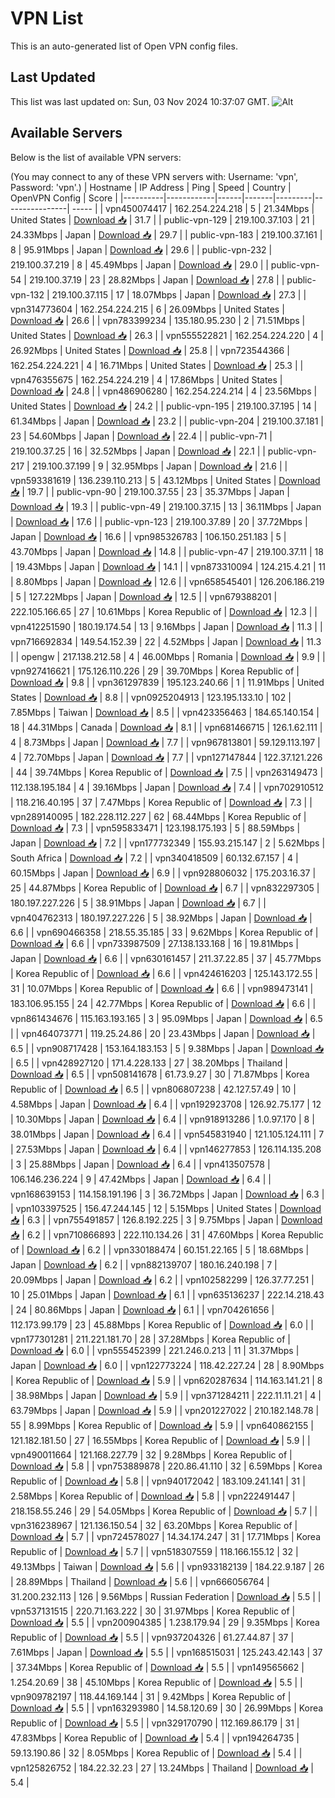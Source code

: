 # VPN List

This is an auto-generated list of Open VPN config files.

## Last Updated

This list was last updated on: Sun, 03 Nov 2024 10:37:07 GMT.
![Alt](https://repobeats.axiom.co/api/embed/186b98318ef1479477931607c1ad7d823f12451f.svg "Repobeats analytics image")

## Available Servers

Below is the list of available VPN servers:

(You may connect to any of these VPN servers with: Username: 'vpn', Password: 'vpn'.)
| Hostname | IP Address | Ping | Speed | Country | OpenVPN Config | Score |
|----------|------------|------|-------|---------|----------------| ----- |
| vpn450074417 | 162.254.224.218 | 5 | 21.34Mbps | United States | [Download 📥](./configs/server_0_US.ovpn) | 31.7 |
| public-vpn-129 | 219.100.37.103 | 21 | 24.33Mbps | Japan | [Download 📥](./configs/server_1_JP.ovpn) | 29.7 |
| public-vpn-183 | 219.100.37.161 | 8 | 95.91Mbps | Japan | [Download 📥](./configs/server_2_JP.ovpn) | 29.6 |
| public-vpn-232 | 219.100.37.219 | 8 | 45.49Mbps | Japan | [Download 📥](./configs/server_3_JP.ovpn) | 29.0 |
| public-vpn-54 | 219.100.37.19 | 23 | 28.82Mbps | Japan | [Download 📥](./configs/server_4_JP.ovpn) | 27.8 |
| public-vpn-132 | 219.100.37.115 | 17 | 18.07Mbps | Japan | [Download 📥](./configs/server_5_JP.ovpn) | 27.3 |
| vpn314773604 | 162.254.224.215 | 6 | 26.09Mbps | United States | [Download 📥](./configs/server_6_US.ovpn) | 26.6 |
| vpn783399234 | 135.180.95.230 | 2 | 71.51Mbps | United States | [Download 📥](./configs/server_7_US.ovpn) | 26.3 |
| vpn555522821 | 162.254.224.220 | 4 | 26.92Mbps | United States | [Download 📥](./configs/server_8_US.ovpn) | 25.8 |
| vpn723544366 | 162.254.224.221 | 4 | 16.71Mbps | United States | [Download 📥](./configs/server_9_US.ovpn) | 25.3 |
| vpn476355675 | 162.254.224.219 | 4 | 17.86Mbps | United States | [Download 📥](./configs/server_10_US.ovpn) | 24.8 |
| vpn486906280 | 162.254.224.214 | 4 | 23.56Mbps | United States | [Download 📥](./configs/server_11_US.ovpn) | 24.2 |
| public-vpn-195 | 219.100.37.195 | 14 | 61.34Mbps | Japan | [Download 📥](./configs/server_12_JP.ovpn) | 23.2 |
| public-vpn-204 | 219.100.37.181 | 23 | 54.60Mbps | Japan | [Download 📥](./configs/server_13_JP.ovpn) | 22.4 |
| public-vpn-71 | 219.100.37.25 | 16 | 32.52Mbps | Japan | [Download 📥](./configs/server_14_JP.ovpn) | 22.1 |
| public-vpn-217 | 219.100.37.199 | 9 | 32.95Mbps | Japan | [Download 📥](./configs/server_15_JP.ovpn) | 21.6 |
| vpn593381619 | 136.239.110.213 | 5 | 43.12Mbps | United States | [Download 📥](./configs/server_16_US.ovpn) | 19.7 |
| public-vpn-90 | 219.100.37.55 | 23 | 35.37Mbps | Japan | [Download 📥](./configs/server_17_JP.ovpn) | 19.3 |
| public-vpn-49 | 219.100.37.15 | 13 | 36.11Mbps | Japan | [Download 📥](./configs/server_18_JP.ovpn) | 17.6 |
| public-vpn-123 | 219.100.37.89 | 20 | 37.72Mbps | Japan | [Download 📥](./configs/server_19_JP.ovpn) | 16.6 |
| vpn985326783 | 106.150.251.183 | 5 | 43.70Mbps | Japan | [Download 📥](./configs/server_20_JP.ovpn) | 14.8 |
| public-vpn-47 | 219.100.37.11 | 18 | 19.43Mbps | Japan | [Download 📥](./configs/server_21_JP.ovpn) | 14.1 |
| vpn873310094 | 124.215.4.21 | 11 | 8.80Mbps | Japan | [Download 📥](./configs/server_22_JP.ovpn) | 12.6 |
| vpn658545401 | 126.206.186.219 | 5 | 127.22Mbps | Japan | [Download 📥](./configs/server_23_JP.ovpn) | 12.5 |
| vpn679388201 | 222.105.166.65 | 27 | 10.61Mbps | Korea Republic of | [Download 📥](./configs/server_24_KR.ovpn) | 12.3 |
| vpn412251590 | 180.19.174.54 | 13 | 9.16Mbps | Japan | [Download 📥](./configs/server_25_JP.ovpn) | 11.3 |
| vpn716692834 | 149.54.152.39 | 22 | 4.52Mbps | Japan | [Download 📥](./configs/server_26_JP.ovpn) | 11.3 |
| opengw | 217.138.212.58 | 4 | 46.00Mbps | Romania | [Download 📥](./configs/server_27_RO.ovpn) | 9.9 |
| vpn927416621 | 175.126.110.226 | 29 | 39.70Mbps | Korea Republic of | [Download 📥](./configs/server_28_KR.ovpn) | 9.8 |
| vpn361297839 | 195.123.240.66 | 1 | 11.91Mbps | United States | [Download 📥](./configs/server_29_US.ovpn) | 8.8 |
| vpn0925204913 | 123.195.133.10 | 102 | 7.85Mbps | Taiwan | [Download 📥](./configs/server_30_TW.ovpn) | 8.5 |
| vpn423356463 | 184.65.140.154 | 18 | 44.31Mbps | Canada | [Download 📥](./configs/server_31_CA.ovpn) | 8.1 |
| vpn681466715 | 126.1.62.111 | 4 | 8.73Mbps | Japan | [Download 📥](./configs/server_32_JP.ovpn) | 7.7 |
| vpn967813801 | 59.129.113.197 | 4 | 72.70Mbps | Japan | [Download 📥](./configs/server_33_JP.ovpn) | 7.7 |
| vpn127147844 | 122.37.121.226 | 44 | 39.74Mbps | Korea Republic of | [Download 📥](./configs/server_34_KR.ovpn) | 7.5 |
| vpn263149473 | 112.138.195.184 | 4 | 39.16Mbps | Japan | [Download 📥](./configs/server_35_JP.ovpn) | 7.4 |
| vpn702910512 | 118.216.40.195 | 37 | 7.47Mbps | Korea Republic of | [Download 📥](./configs/server_36_KR.ovpn) | 7.3 |
| vpn289140095 | 182.228.112.227 | 62 | 68.44Mbps | Korea Republic of | [Download 📥](./configs/server_37_KR.ovpn) | 7.3 |
| vpn595833471 | 123.198.175.193 | 5 | 88.59Mbps | Japan | [Download 📥](./configs/server_38_JP.ovpn) | 7.2 |
| vpn177732349 | 155.93.215.147 | 2 | 5.62Mbps | South Africa | [Download 📥](./configs/server_39_ZA.ovpn) | 7.2 |
| vpn340418509 | 60.132.67.157 | 4 | 60.15Mbps | Japan | [Download 📥](./configs/server_40_JP.ovpn) | 6.9 |
| vpn928806032 | 175.203.16.37 | 25 | 44.87Mbps | Korea Republic of | [Download 📥](./configs/server_41_KR.ovpn) | 6.7 |
| vpn832297305 | 180.197.227.226 | 5 | 38.91Mbps | Japan | [Download 📥](./configs/server_42_JP.ovpn) | 6.7 |
| vpn404762313 | 180.197.227.226 | 5 | 38.92Mbps | Japan | [Download 📥](./configs/server_43_JP.ovpn) | 6.6 |
| vpn690466358 | 218.55.35.185 | 33 | 9.62Mbps | Korea Republic of | [Download 📥](./configs/server_44_KR.ovpn) | 6.6 |
| vpn733987509 | 27.138.133.168 | 16 | 19.81Mbps | Japan | [Download 📥](./configs/server_45_JP.ovpn) | 6.6 |
| vpn630161457 | 211.37.22.85 | 37 | 45.77Mbps | Korea Republic of | [Download 📥](./configs/server_46_KR.ovpn) | 6.6 |
| vpn424616203 | 125.143.172.55 | 31 | 10.07Mbps | Korea Republic of | [Download 📥](./configs/server_47_KR.ovpn) | 6.6 |
| vpn989473141 | 183.106.95.155 | 24 | 42.77Mbps | Korea Republic of | [Download 📥](./configs/server_48_KR.ovpn) | 6.6 |
| vpn861434676 | 115.163.193.165 | 3 | 95.09Mbps | Japan | [Download 📥](./configs/server_49_JP.ovpn) | 6.5 |
| vpn464073771 | 119.25.24.86 | 20 | 23.43Mbps | Japan | [Download 📥](./configs/server_50_JP.ovpn) | 6.5 |
| vpn908717428 | 153.164.183.153 | 5 | 9.38Mbps | Japan | [Download 📥](./configs/server_51_JP.ovpn) | 6.5 |
| vpn428927120 | 171.4.228.133 | 27 | 38.20Mbps | Thailand | [Download 📥](./configs/server_52_TH.ovpn) | 6.5 |
| vpn508141678 | 61.73.9.27 | 30 | 71.87Mbps | Korea Republic of | [Download 📥](./configs/server_53_KR.ovpn) | 6.5 |
| vpn806807238 | 42.127.57.49 | 10 | 4.58Mbps | Japan | [Download 📥](./configs/server_54_JP.ovpn) | 6.4 |
| vpn192923708 | 126.92.75.177 | 12 | 10.30Mbps | Japan | [Download 📥](./configs/server_55_JP.ovpn) | 6.4 |
| vpn918913286 | 1.0.97.170 | 8 | 38.01Mbps | Japan | [Download 📥](./configs/server_56_JP.ovpn) | 6.4 |
| vpn545831940 | 121.105.124.111 | 7 | 27.53Mbps | Japan | [Download 📥](./configs/server_57_JP.ovpn) | 6.4 |
| vpn146277853 | 126.114.135.208 | 3 | 25.88Mbps | Japan | [Download 📥](./configs/server_58_JP.ovpn) | 6.4 |
| vpn413507578 | 106.146.236.224 | 9 | 47.42Mbps | Japan | [Download 📥](./configs/server_59_JP.ovpn) | 6.4 |
| vpn168639153 | 114.158.191.196 | 3 | 36.72Mbps | Japan | [Download 📥](./configs/server_60_JP.ovpn) | 6.3 |
| vpn103397525 | 156.47.244.145 | 12 | 5.15Mbps | United States | [Download 📥](./configs/server_61_US.ovpn) | 6.3 |
| vpn755491857 | 126.8.192.225 | 3 | 9.75Mbps | Japan | [Download 📥](./configs/server_62_JP.ovpn) | 6.2 |
| vpn710866893 | 222.110.134.26 | 31 | 47.60Mbps | Korea Republic of | [Download 📥](./configs/server_63_KR.ovpn) | 6.2 |
| vpn330188474 | 60.151.22.165 | 5 | 18.68Mbps | Japan | [Download 📥](./configs/server_64_JP.ovpn) | 6.2 |
| vpn882139707 | 180.16.240.198 | 7 | 20.09Mbps | Japan | [Download 📥](./configs/server_65_JP.ovpn) | 6.2 |
| vpn102582299 | 126.37.77.251 | 10 | 25.01Mbps | Japan | [Download 📥](./configs/server_66_JP.ovpn) | 6.1 |
| vpn635136237 | 222.14.218.43 | 24 | 80.86Mbps | Japan | [Download 📥](./configs/server_67_JP.ovpn) | 6.1 |
| vpn704261656 | 112.173.99.179 | 23 | 45.88Mbps | Korea Republic of | [Download 📥](./configs/server_68_KR.ovpn) | 6.0 |
| vpn177301281 | 211.221.181.70 | 28 | 37.28Mbps | Korea Republic of | [Download 📥](./configs/server_69_KR.ovpn) | 6.0 |
| vpn555452399 | 221.246.0.213 | 11 | 31.37Mbps | Japan | [Download 📥](./configs/server_70_JP.ovpn) | 6.0 |
| vpn122773224 | 118.42.227.24 | 28 | 8.90Mbps | Korea Republic of | [Download 📥](./configs/server_71_KR.ovpn) | 5.9 |
| vpn620287634 | 114.163.141.21 | 8 | 38.98Mbps | Japan | [Download 📥](./configs/server_72_JP.ovpn) | 5.9 |
| vpn371284211 | 222.11.11.21 | 4 | 63.79Mbps | Japan | [Download 📥](./configs/server_73_JP.ovpn) | 5.9 |
| vpn201227022 | 210.182.148.78 | 55 | 8.99Mbps | Korea Republic of | [Download 📥](./configs/server_74_KR.ovpn) | 5.9 |
| vpn640862155 | 121.182.181.50 | 27 | 16.55Mbps | Korea Republic of | [Download 📥](./configs/server_75_KR.ovpn) | 5.9 |
| vpn490011664 | 121.168.227.79 | 32 | 9.28Mbps | Korea Republic of | [Download 📥](./configs/server_76_KR.ovpn) | 5.8 |
| vpn753889878 | 220.86.41.110 | 32 | 6.59Mbps | Korea Republic of | [Download 📥](./configs/server_77_KR.ovpn) | 5.8 |
| vpn940172042 | 183.109.241.141 | 31 | 2.58Mbps | Korea Republic of | [Download 📥](./configs/server_78_KR.ovpn) | 5.8 |
| vpn222491447 | 218.158.55.246 | 29 | 54.05Mbps | Korea Republic of | [Download 📥](./configs/server_79_KR.ovpn) | 5.7 |
| vpn316238967 | 121.136.150.54 | 32 | 63.20Mbps | Korea Republic of | [Download 📥](./configs/server_80_KR.ovpn) | 5.7 |
| vpn724578027 | 14.34.174.247 | 31 | 17.71Mbps | Korea Republic of | [Download 📥](./configs/server_81_KR.ovpn) | 5.7 |
| vpn518307559 | 118.166.155.12 | 32 | 49.13Mbps | Taiwan | [Download 📥](./configs/server_82_TW.ovpn) | 5.6 |
| vpn933182139 | 184.22.9.187 | 26 | 28.89Mbps | Thailand | [Download 📥](./configs/server_83_TH.ovpn) | 5.6 |
| vpn666056764 | 31.200.232.113 | 126 | 9.56Mbps | Russian Federation | [Download 📥](./configs/server_84_RU.ovpn) | 5.5 |
| vpn537131515 | 220.71.163.222 | 30 | 31.97Mbps | Korea Republic of | [Download 📥](./configs/server_85_KR.ovpn) | 5.5 |
| vpn200904385 | 1.238.179.94 | 29 | 9.35Mbps | Korea Republic of | [Download 📥](./configs/server_86_KR.ovpn) | 5.5 |
| vpn937204326 | 61.27.44.87 | 37 | 7.61Mbps | Japan | [Download 📥](./configs/server_87_JP.ovpn) | 5.5 |
| vpn168515031 | 125.243.42.143 | 37 | 37.34Mbps | Korea Republic of | [Download 📥](./configs/server_88_KR.ovpn) | 5.5 |
| vpn149565662 | 1.254.20.69 | 38 | 45.10Mbps | Korea Republic of | [Download 📥](./configs/server_89_KR.ovpn) | 5.5 |
| vpn909782197 | 118.44.169.144 | 31 | 9.42Mbps | Korea Republic of | [Download 📥](./configs/server_90_KR.ovpn) | 5.5 |
| vpn163293980 | 14.58.120.69 | 30 | 26.99Mbps | Korea Republic of | [Download 📥](./configs/server_91_KR.ovpn) | 5.5 |
| vpn329170790 | 112.169.86.179 | 31 | 47.83Mbps | Korea Republic of | [Download 📥](./configs/server_92_KR.ovpn) | 5.4 |
| vpn194264735 | 59.13.190.86 | 32 | 8.05Mbps | Korea Republic of | [Download 📥](./configs/server_93_KR.ovpn) | 5.4 |
| vpn125826752 | 184.22.32.23 | 27 | 13.24Mbps | Thailand | [Download 📥](./configs/server_94_TH.ovpn) | 5.4 |
